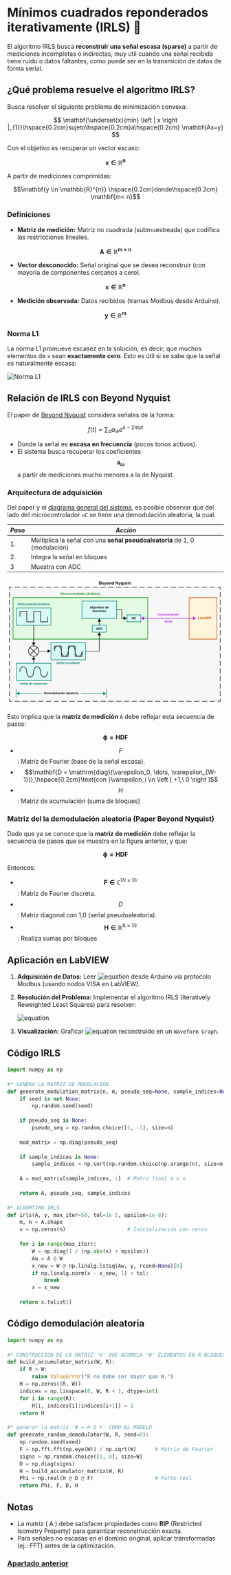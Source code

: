 # Mínimos cuadrados reponderados iterativamente (IRLS) :black_square_button:

El algoritmo IRLS busca **reconstruir una señal escasa (sparse)** a partir de mediciones incompletas o indirectas, muy útil cuando una señal recibida tiene ruido o datos faltantes, como puede ser en la transmición de datos de forma serial.

## ¿Qué problema resuelve el algoritmo IRLS?

Busca resolver el siguiente problema de minimización convexa:

$$ \mathbf{\underset{x}{min} \left | x \right |_{1}}\hspace{0.2cm}sujeto\hspace{0.2cm}a\hspace{0.2cm} \mathbf{Ax=y} $$

Con el objetivo es recuperar un vector escaso:

$$\mathbf{x \in \mathbb{R}^{n}}$$

A partir de mediciones comprimidas:

$$\mathbf{y \in \mathbb{R}^{n}} \hspace{0.2cm}donde\hspace{0.2cm} \mathbf{m< n}$$

### Definiciones

- **Matriz de medición:** Matriz no cuadrada (submuestreada) que codifica las restricciones lineales.

$$\mathbf{A \in \mathbb{R}^{m \times n}}$$

- **Vector desconocido:** Señal original que se desea reconstruir (con mayoría de componentes cercanos a cero).

$$\mathbf{x \in \mathbb{R}^{n}}$$

- **Medición observada:** Datos recibidos (tramas Modbus desde Arduino).

$$\mathbf{y \in \mathbb{R}^{m}}$$

### Norma L1

La norma L1 promueve escasez en la solución, es decir, que muchos elementos de `x` sean **exactamente cero**. Esto es útil si se sabe que la señal es naturalmente escasa:

![Norma L1](https://latex.codecogs.com/svg.latex?\left%20\|%20x%20\right%20\|_{1}%20=%20\sum_{i=1}^{n}%20\left%20|%20x_{i}%20\right%20|)

## Relación de IRLS con Beyond Nyquist

El paper de [Beyond Nyquist](Papers/) considera señales de la forma:

$$ f(t) = \sum_{a} a_{w} e^{e-2 \pi \omega t} $$

- Donde la señal es **escasa en frecuencia** (pocos tonos activos).
- El sistema busca recuperar los coeficientes $$\mathbf{a_{\omega}}$$ a partir de mediciones mucho menores a la de Nyquist.

### Arquitectura de adquisición

Del paper y el [diagrama general del sistema](../Diagramas/D.png), es posible observar que del lado del microcontrolador `uC` se tiene una demodulación aleatoria, la cual.

| **_Paso_** | **_Acción_**                                                                   |
|------------|--------------------------------------------------------------------------------|
| 1.         | Multiplica la señal con una **señal pseudoaleatoria** de 1, 0 (modulación) |
| 2.         | Integra la señal en bloques                                                    |
| 3          | Muestra con ADC                                                                |

![Demodulación aleatoria](../Diagramas/D%20(1).png)

Esto implica que la **matriz de medición** `A` debe reflejar esta secuencia de pasos:

$$ \mathbf{ \phi = HDF} $$

- $$F$$: Matriz de Fourier (base de la señal escasa).
- $$\mathbf{D = \mathrm{diag}(\varepsilon_0, \dots, \varepsilon_{W-1})},\hspace{0.2cm}\text{con }\varepsilon_i \in \left [ +1,\ 0 \right ]$$
- $$H$$: Matriz de acumulación (suma de bloques)

### Matriz del la demodulación aleatoria (Paper Beyond Nyquist)

Dado que ya se conoce que  la **matriz de medición** debe reflejar la secuencia de pasos que se muestra en la figura anterior, y que:

$$ \mathbf{ \phi = HDF} $$

Entonces:

- $$\mathbf{F \in \mathbb{C^{W\times W}}}$$: Matriz de Fourier discreta.
- $$D$$: Matriz diagonal con 1,0 (señal pseudoaleatoria).
- $$\mathbf{H\in\mathbb{R^{R\times W}}}$$: Realiza sumas por bloques

## Aplicación en LabVIEW

1. **Adquisición de Datos:** Leer ![equation](https://latex.codecogs.com/svg.image?y) desde Arduino vía protocolo Modbus (usando nodos VISA en LabVIEW).  
2. **Resolución del Problema:** Implementar el algoritmo IRLS (Iteratively Reweighted Least Squares) para resolver:

   ![equation](https://latex.codecogs.com/svg.image?x^*%20=%20\arg\min_{x}%20\|%20x%20\|_1%20\quad%20\text{s.t.}%20\quad%20Ax%20=%20y)

3. **Visualización:** Graficar ![equation](https://latex.codecogs.com/svg.image?x^*) reconstruido en un `Waveform Graph`.

## Código IRLS

```python
import numpy as np

#* GENERA LA MATRIZ DE MODULACIÓN
def generate_modulation_matrix(n, m, pseudo_seq=None, sample_indices=None, seed=None):
    if seed is not None:
        np.random.seed(seed)

    if pseudo_seq is None:
        pseudo_seq = np.random.choice([1, -1], size=n)

    mod_matrix = np.diag(pseudo_seq)

    if sample_indices is None:
        sample_indices = np.sort(np.random.choice(np.arange(n), size=m, replace=False))

    A = mod_matrix[sample_indices, :]  # Matrz final m x n

    return A, pseudo_seq, sample_indices

#* ALGORTIMO IRLS
def irls(A, y, max_iter=50, tol=1e-5, epsilon=1e-8):
    m, n = A.shape
    x = np.zeros(n)                    # Inicialización con ceros

    for i in range(max_iter):
        W = np.diag(1 / (np.abs(x) + epsilon))
        Aw = A @ W
        x_new = W @ np.linalg.lstsq(Aw, y, rcond=None)[0]
        if np.linalg.norm(x - x_new, 1) < tol:
            break
        x = x_new

    return x.tolist()
```

## Código demodulación aleatoria

```python
import numpy as np

#* CONSTRUCCIÓN DE LA MATRIZ 'H' QUE ACUMULA 'W' ELEMENTOS EN R BLOQUES
def build_accumulator_matrix(W, R):
    if R > W:
        raise ValueError("R no debe ser mayor que W.")
    H = np.zeros((R, W))
    indices = np.linspace(0, W, R + 1, dtype=int)
    for i in range(R):
        H[i, indices[i]:indices[i+1]] = 1
    return H

#* generar la matriz 'Φ = H D F' COMO EL MODELO
def generate_random_demodulator(W, R, seed=0):
    np.random.seed(seed)
    F = np.fft.fft(np.eye(W)) / np.sqrt(W)      # Matriz de Fourier
    signs = np.random.choice([1, 0], size=W)
    D = np.diag(signs)
    H = build_accumulator_matrix(W, R)
    Phi = np.real(H @ D @ F)                    # Parte real
    return Phi, F, D, H
```

## Notas

- La matriz \( A \) debe satisfacer propiedades como **RIP** (Restricted Isometry Property) para garantizar reconstrucción exacta.  
- Para señales no escasas en el dominio original, aplicar transformadas (ej.: FFT) antes de la optimización.

### [Apartado anterior](../Inicio.md)
